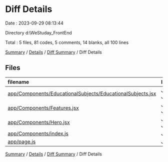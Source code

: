 # Diff Details

Date : 2023-09-29 08:13:44

Directory d:\\WeStuday_FrontEnd

Total : 5 files,  81 codes, 5 comments, 14 blanks, all 100 lines

[Summary](results.md) / [Details](details.md) / [Diff Summary](diff.md) / Diff Details

## Files
| filename | language | code | comment | blank | total |
| :--- | :--- | ---: | ---: | ---: | ---: |
| [app/Components/EducationalSubjects/EducationalSubjects.jsx](/app/Components/EducationalSubjects/EducationalSubjects.jsx) | JavaScript JSX | 9 | 0 | 2 | 11 |
| [app/Components/Features.jsx](/app/Components/Features.jsx) | JavaScript JSX | 62 | 3 | 9 | 74 |
| [app/Components/Hero.jsx](/app/Components/Hero.jsx) | JavaScript JSX | -1 | 0 | 1 | 0 |
| [app/Components/index.js](/app/Components/index.js) | JavaScript | 5 | 0 | 2 | 7 |
| [app/page.js](/app/page.js) | JavaScript | 6 | 2 | 0 | 8 |

[Summary](results.md) / [Details](details.md) / [Diff Summary](diff.md) / Diff Details